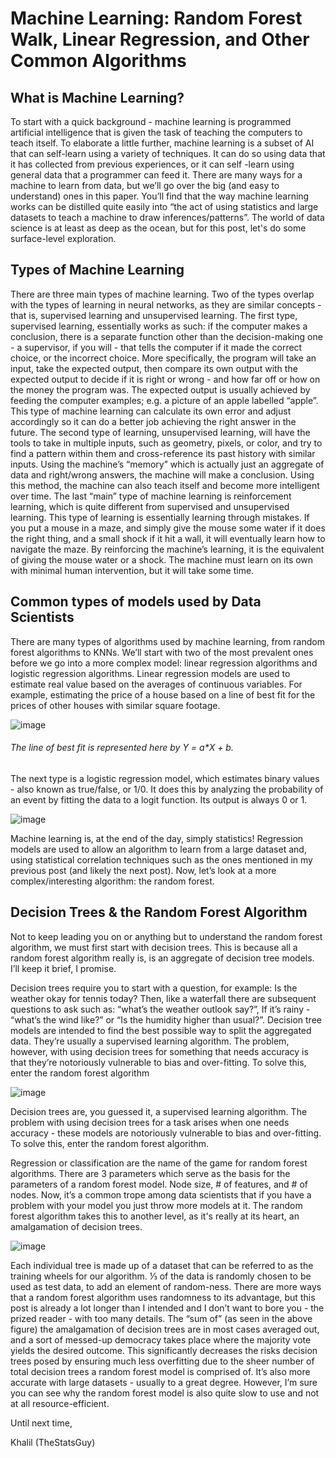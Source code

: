 # Machine Learning: Random Forest Walk, Linear Regression, and Other Common Algorithms


## What is Machine Learning?

To start with a quick background - machine learning is programmed artificial intelligence that is given the task of teaching the computers to teach itself. To elaborate a little further, machine learning is a subset of AI that can self-learn using a variety of techniques. It can do so using data that it has collected from previous experiences, or it can self -learn using general data that a programmer can feed it. There are many ways for a machine to learn from data, but we’ll go over the big (and easy to understand) ones in this paper. You’ll find that the way machine learning works can be distilled quite easily into “the act of using statistics and large datasets to teach a machine to draw inferences/patterns”. The world of data science is at least as deep as the ocean, but for this post, let's do some surface-level exploration.


## Types of Machine Learning


There are three main types of machine learning. Two of the types overlap with the types of learning in neural networks, as they are similar concepts - that is, supervised learning and unsupervised learning. The first type, supervised learning, essentially works as such: if the computer makes a conclusion, there is a separate function other than the decision-making one - a supervisor, if you will - that tells the computer if it made the correct choice, or the incorrect choice. More specifically, the program will take an input, take the expected output, then compare its own output with the expected output to decide if it is right or wrong - and how far off or how on the money the program was. The expected output is usually achieved by feeding the computer examples; e.g. a picture of an apple labelled “apple”. This type of machine learning can calculate its own error and adjust accordingly so it can do a better job achieving the right answer in the future. The second type of learning, unsupervised learning, will have the tools to take in multiple inputs, such as geometry, pixels, or color, and try to find a pattern within them and cross-reference its past history with similar inputs. Using the machine’s “memory” which is actually just an aggregate of data and right/wrong answers, the machine will make a conclusion. Using this method, the machine can also teach itself and become more intelligent over time. The last “main” type of machine learning is reinforcement learning, which is quite different from supervised and unsupervised learning.  This type of learning is essentially learning through mistakes. If you put a mouse in a maze, and simply give the mouse some water if it does the right thing, and a small shock if it hit a wall, it will eventually learn how to navigate the maze. By reinforcing the machine’s learning, it is the equivalent of giving the mouse water or a shock. The machine must learn on its own with minimal human intervention, but it will take some time.


## Common types of models used by Data Scientists


There are many types of algorithms used by machine learning, from random forest algorithms to KNNs. We’ll start with two of the most prevalent ones before we go into a more complex model: linear regression algorithms and logistic regression algorithms. Linear regression models are used to estimate real value based on the averages of continuous variables. For example, estimating the price of a house based on a line of best fit for the prices of other houses with similar square footage.


 ![image](https://user-images.githubusercontent.com/44441178/196585687-378cc043-5417-41fd-8841-c22e69027926.png)


###### The line of best fit is represented here by Y = a*X + b. 

The next type is a logistic regression model, which estimates binary values - also known as true/false, or 1/0. It does this by analyzing the probability of an event by fitting the data to a logit function. Its output is always 0 or 1.



 ![image](https://user-images.githubusercontent.com/44441178/196585856-4a7915f8-bc4e-4e18-9561-497bee0d9ecb.png)



Machine learning is, at the end of the day, simply statistics! Regression models are used to allow an algorithm to learn from a large dataset and, using statistical correlation techniques such as the ones mentioned in my previous post (and likely the next post). Now, let’s look at a more complex/interesting algorithm: the random forest.

## Decision Trees & the Random Forest Algorithm

Not to keep leading you on or anything but to understand the random forest algorithm, we must first start with decision trees. This is because all a random forest algorithm really is, is an aggregate of decision tree models. I’ll keep it brief, I promise. 

Decision trees require you to start with a question, for example: Is the weather okay for tennis today? Then, like a waterfall there are subsequent questions to ask such as: “what’s the weather outlook say?”, If it’s rainy - “what’s the wind like?” or “Is the humidity higher than usual?”. Decision tree models are intended to find the best possible way to split the aggregated data. They’re usually a supervised learning algorithm. The problem, however, with using decision trees for something that needs accuracy is that they’re notoriously vulnerable to bias and over-fitting. To solve this, enter the random forest algorithm
 

![image](https://user-images.githubusercontent.com/44441178/196586035-364825ee-6a47-4109-a95d-325b01c68887.png)

 
Decision trees are, you guessed it, a supervised learning algorithm. The problem with using decision trees for a task arises when one needs accuracy - these models are notoriously vulnerable to bias and over-fitting. To solve this, enter the random forest algorithm.

Regression or classification are the name of the game for random forest algorithms. There are 3 parameters which serve as the basis for the parameters of a random forest model. Node size, # of features, and # of nodes. Now, it’s a common trope among data scientists that if you have a problem with your model you just throw more models at it. The random forest algorithm takes this to another level, as it's really at its heart, an amalgamation of decision trees.


![image](https://user-images.githubusercontent.com/44441178/196586427-106cccf9-f92d-4a2b-96b4-48c2fdb93763.png)



Each individual tree is made up of a dataset that can be referred to as the training wheels for our algorithm. ⅓ of the data is randomly chosen to be used as test data, to add an element of random-ness. There are more ways that a random forest algorithm uses randomness to its advantage, but this post is already a lot longer than I intended and I don’t want to bore you - the prized reader - with too many details. The “sum of” (as seen in the above figure) the amalgamation of decision trees are in most cases averaged out, and a sort of messed-up democracy takes place where the majority vote yields the desired outcome. This significantly decreases the risks decision trees posed by ensuring much less overfitting due to the sheer number of total decision trees a random forest model is comprised of. It’s also more accurate with large datasets - usually to a great degree. However, I’m sure you can see why the random forest model is also quite slow to use and not at all resource-efficient.


Until next time,

Khalil (TheStatsGuy)


